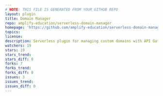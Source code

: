 ```yaml
---
# NOTE: THIS FILE IS GENERATED FROM YOUR GITHUB REPO
layout: plugin
title: Domain Manager
repo: amplify-education/serverless-domain-manager
homepage: 'https://github.com/amplify-education/serverless-domain-manager'
topics: 
license: 
description: Serverless plugin for managing custom domains with API Gateways.
watchers: 19
stars: 19
stars_trend: 
stars_diff: 0
forks: 7
forks_trend: 
forks_diff: 0
issues: 3
issues_trend: 
issues_diff: 0
---
```

